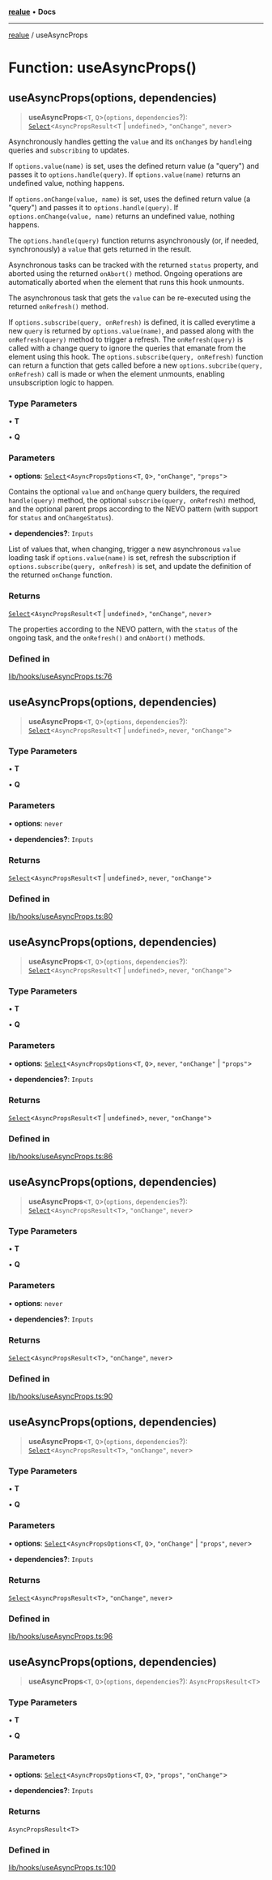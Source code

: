 [**realue**](../README.md) • **Docs**

***

[realue](../README.md) / useAsyncProps

# Function: useAsyncProps()

## useAsyncProps(options, dependencies)

> **useAsyncProps**\<`T`, `Q`\>(`options`, `dependencies`?): [`Select`](../type-aliases/Select.md)\<`AsyncPropsResult`\<`T` \| `undefined`\>, `"onChange"`, `never`\>

Asynchronously handles getting the `value` and its `onChange`s by `handle`ing queries and `subscribing` to updates.

If `options.value(name)` is set, uses the defined return value (a "query") and passes it to `options.handle(query)`. If `options.value(name)` returns an undefined value, nothing happens.

If `options.onChange(value, name)` is set, uses the defined return value (a "query") and passes it to `options.handle(query)`. If `options.onChange(value, name)` returns an undefined value, nothing happens.

The `options.handle(query)` function returns asynchronously (or, if needed, synchronously) a `value` that gets returned in the result.

Asynchronous tasks can be tracked with the returned `status` property, and aborted using the returned `onAbort()` method. Ongoing operations are automatically aborted when the element that runs this hook unmounts.

The asynchronous task that gets the `value` can be re-executed using the returned `onRefresh()` method.

If `options.subscribe(query, onRefresh)` is defined, it is called everytime a new `query` is returned by `options.value(name)`, and passed along with the `onRefresh(query)` method to trigger a refresh. The `onRefresh(query)` is called with a change query to ignore the queries that emanate from the element using this hook. The `options.subscribe(query, onRefresh)` function can return a function that gets called before a new `options.subcribe(query, onRefresh)` call is made or when the element unmounts, enabling unsubscription logic to happen.

### Type Parameters

• **T**

• **Q**

### Parameters

• **options**: [`Select`](../type-aliases/Select.md)\<`AsyncPropsOptions`\<`T`, `Q`\>, `"onChange"`, `"props"`\>

Contains the optional `value` and `onChange` query builders, the required `handle(query)` method, the optional `subscribe(query, onRefresh)` method, and the optional parent props according to the NEVO pattern (with support for `status` and `onChangeStatus`).

• **dependencies?**: `Inputs`

List of values that, when changing, trigger a new asynchronous `value` loading task if `options.value(name)` is set, refresh the subscription if `options.subscribe(query, onRefresh)` is set, and update the definition of the returned `onChange` function.

### Returns

[`Select`](../type-aliases/Select.md)\<`AsyncPropsResult`\<`T` \| `undefined`\>, `"onChange"`, `never`\>

The properties according to the NEVO pattern, with the `status` of the ongoing task, and the `onRefresh()` and `onAbort()` methods.

### Defined in

[lib/hooks/useAsyncProps.ts:76](https://github.com/nevoland/realue/blob/61d16d842d4c11bef8dfade29a565911353a8f17/lib/hooks/useAsyncProps.ts#L76)

## useAsyncProps(options, dependencies)

> **useAsyncProps**\<`T`, `Q`\>(`options`, `dependencies`?): [`Select`](../type-aliases/Select.md)\<`AsyncPropsResult`\<`T` \| `undefined`\>, `never`, `"onChange"`\>

### Type Parameters

• **T**

• **Q**

### Parameters

• **options**: `never`

• **dependencies?**: `Inputs`

### Returns

[`Select`](../type-aliases/Select.md)\<`AsyncPropsResult`\<`T` \| `undefined`\>, `never`, `"onChange"`\>

### Defined in

[lib/hooks/useAsyncProps.ts:80](https://github.com/nevoland/realue/blob/61d16d842d4c11bef8dfade29a565911353a8f17/lib/hooks/useAsyncProps.ts#L80)

## useAsyncProps(options, dependencies)

> **useAsyncProps**\<`T`, `Q`\>(`options`, `dependencies`?): [`Select`](../type-aliases/Select.md)\<`AsyncPropsResult`\<`T` \| `undefined`\>, `never`, `"onChange"`\>

### Type Parameters

• **T**

• **Q**

### Parameters

• **options**: [`Select`](../type-aliases/Select.md)\<`AsyncPropsOptions`\<`T`, `Q`\>, `never`, `"onChange"` \| `"props"`\>

• **dependencies?**: `Inputs`

### Returns

[`Select`](../type-aliases/Select.md)\<`AsyncPropsResult`\<`T` \| `undefined`\>, `never`, `"onChange"`\>

### Defined in

[lib/hooks/useAsyncProps.ts:86](https://github.com/nevoland/realue/blob/61d16d842d4c11bef8dfade29a565911353a8f17/lib/hooks/useAsyncProps.ts#L86)

## useAsyncProps(options, dependencies)

> **useAsyncProps**\<`T`, `Q`\>(`options`, `dependencies`?): [`Select`](../type-aliases/Select.md)\<`AsyncPropsResult`\<`T`\>, `"onChange"`, `never`\>

### Type Parameters

• **T**

• **Q**

### Parameters

• **options**: `never`

• **dependencies?**: `Inputs`

### Returns

[`Select`](../type-aliases/Select.md)\<`AsyncPropsResult`\<`T`\>, `"onChange"`, `never`\>

### Defined in

[lib/hooks/useAsyncProps.ts:90](https://github.com/nevoland/realue/blob/61d16d842d4c11bef8dfade29a565911353a8f17/lib/hooks/useAsyncProps.ts#L90)

## useAsyncProps(options, dependencies)

> **useAsyncProps**\<`T`, `Q`\>(`options`, `dependencies`?): [`Select`](../type-aliases/Select.md)\<`AsyncPropsResult`\<`T`\>, `"onChange"`, `never`\>

### Type Parameters

• **T**

• **Q**

### Parameters

• **options**: [`Select`](../type-aliases/Select.md)\<`AsyncPropsOptions`\<`T`, `Q`\>, `"onChange"` \| `"props"`, `never`\>

• **dependencies?**: `Inputs`

### Returns

[`Select`](../type-aliases/Select.md)\<`AsyncPropsResult`\<`T`\>, `"onChange"`, `never`\>

### Defined in

[lib/hooks/useAsyncProps.ts:96](https://github.com/nevoland/realue/blob/61d16d842d4c11bef8dfade29a565911353a8f17/lib/hooks/useAsyncProps.ts#L96)

## useAsyncProps(options, dependencies)

> **useAsyncProps**\<`T`, `Q`\>(`options`, `dependencies`?): `AsyncPropsResult`\<`T`\>

### Type Parameters

• **T**

• **Q**

### Parameters

• **options**: [`Select`](../type-aliases/Select.md)\<`AsyncPropsOptions`\<`T`, `Q`\>, `"props"`, `"onChange"`\>

• **dependencies?**: `Inputs`

### Returns

`AsyncPropsResult`\<`T`\>

### Defined in

[lib/hooks/useAsyncProps.ts:100](https://github.com/nevoland/realue/blob/61d16d842d4c11bef8dfade29a565911353a8f17/lib/hooks/useAsyncProps.ts#L100)
